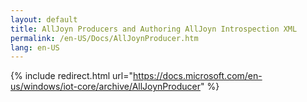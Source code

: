 ```yaml
---
layout: default
title: AllJoyn Producers and Authoring AllJoyn Introspection XML
permalink: /en-US/Docs/AllJoynProducer.htm
lang: en-US
---
```

{% include redirect.html url="https://docs.microsoft.com/en-us/windows/iot-core/archive/AllJoynProducer" %}
